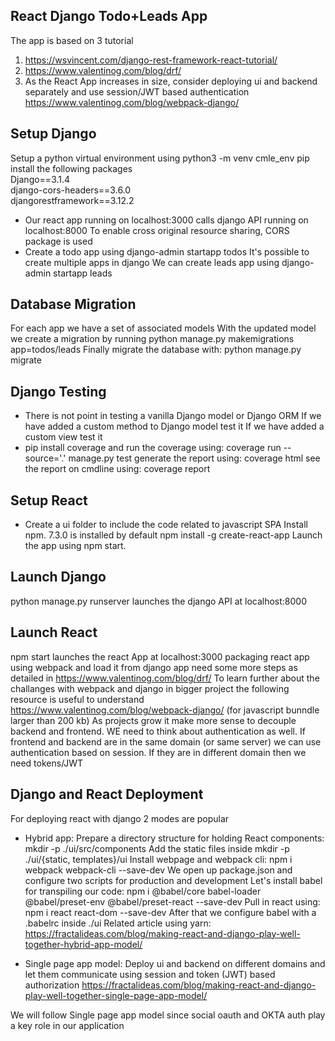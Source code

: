 ## React Django Todo+Leads App
The app is based on 3 tutorial
1. https://wsvincent.com/django-rest-framework-react-tutorial/
2. https://www.valentinog.com/blog/drf/
3. As the React App increases in size, consider deploying ui and backend separately
and use session/JWT based authentication https://www.valentinog.com/blog/webpack-django/

## Setup Django
Setup a python virtual environment using python3 -m venv cmle_env
pip install the following packages  
Django==3.1.4  
django-cors-headers==3.6.0  
djangorestframework==3.12.2  

- Our react app running on localhost:3000 calls django API running on localhost:8000
To enable cross original resource sharing, CORS package is used
- Create a todo app using django-admin startapp todos
It's possible to create multiple apps in django
We can create leads app using django-admin startapp leads

## Database Migration
For each app we have a set of associated models
With the updated model we create a migration by running
python manage.py makemigrations app=todos/leads
Finally migrate the database with: python manage.py migrate

## Django Testing
- There is not point in testing a vanilla Django model or Django ORM
If we have added a custom method to Django model test it
If we have added a custom view test it
- pip install coverage and run the coverage using: coverage run --source='.' manage.py test
generate the report using: coverage html
see the report on cmdline using: coverage report

## Setup React
- Create a ui folder to include the code related to javascript SPA
Install npm. 7.3.0 is installed by default
npm install -g create-react-app
Launch the app using npm start. 

## Launch Django
python manage.py runserver launches the django API at localhost:8000

## Launch React
npm start launches the react App at localhost:3000
packaging react app using webpack and load it from django app need some more steps as detailed in 
https://www.valentinog.com/blog/drf/
To learn further about the challanges with webpack and django in bigger project the following
resource is useful to understand https://www.valentinog.com/blog/webpack-django/ (for javascript bunndle 
larger than 200 kb)
As projects grow it make more sense to decouple backend and frontend. WE need to think about authentication
as well. If frontend and backend are in the same domain (or same server) we can use authentication based on
session. If they are in different domain then we need tokens/JWT 

## Django and React Deployment
For deploying react with django 2 modes are popular

- Hybrid app: Prepare a directory structure for holding React components: mkdir -p ./ui/src/components
Add the static files inside mkdir -p ./ui/{static, templates}/ui
Install webpage and webpack cli: npm i webpack webpack-cli --save-dev
We open up package.json and configure two scripts for production and development
Let's install babel for transpiling our code:
npm i @babel/core babel-loader @babel/preset-env @babel/preset-react --save-dev
Pull in react using: npm i react react-dom --save-dev
After that we configure babel with a .babelrc inside ./ui
Related article using yarn: https://fractalideas.com/blog/making-react-and-django-play-well-together-hybrid-app-model/

- Single page app model: Deploy ui and backend on different domains and let them communicate using session
and token (JWT) based authorization
https://fractalideas.com/blog/making-react-and-django-play-well-together-single-page-app-model/

We will follow Single page app model since social oauth and OKTA auth play a key role in our application

